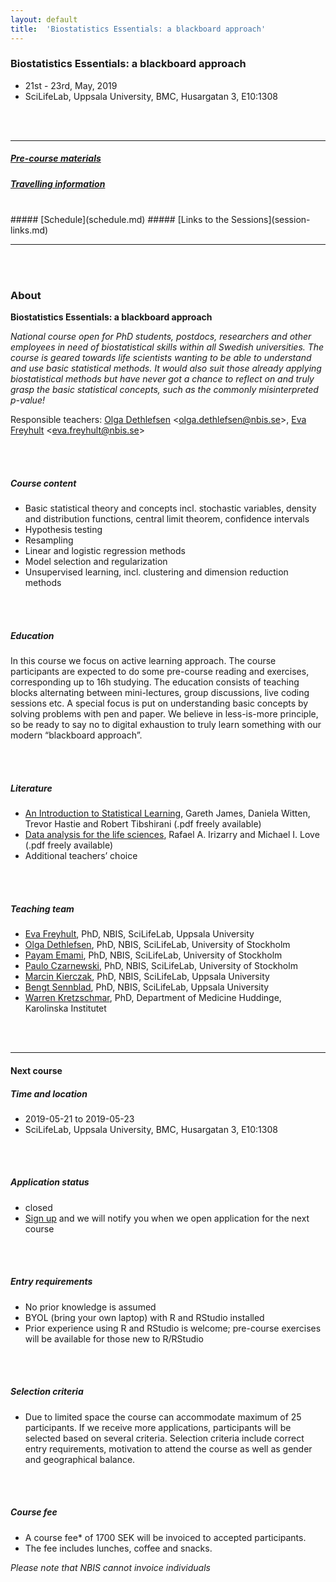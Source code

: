 ```yaml
---
layout: default
title:  'Biostatistics Essentials: a blackboard approach'
---
```


### Biostatistics Essentials: a blackboard approach
- 21st - 23rd, May, 2019
- SciLifeLab, Uppsala University, BMC, Husargatan 3, E10:1308

<br/><br/>

----------

##### [Pre-course materials](precourse.md)
##### [Travelling information](travel.md)
<br/>
##### [Schedule](schedule.md)
##### [Links to the Sessions](session-links.md)

----------

<br/><br/>

### About


**Biostatistics Essentials: a blackboard approach**

*National course open for PhD students, postdocs, researchers and other employees in need of biostatistical skills within all Swedish universities.  The course is geared towards life scientists wanting to be able to understand and use basic statistical methods. It would also suit those already applying biostatistical methods but have never got a chance to reflect on and truly grasp the basic statistical concepts, such as the commonly misinterpreted p-value!*

Responsible teachers:  [Olga Dethlefsen][olga] <<olga.dethlefsen@nbis.se>>, [Eva Freyhult][eva] <<eva.freyhult@nbis.se>>

<br/><br/>

##### Course content
- Basic statistical theory and concepts incl. stochastic variables, density and distribution functions, central limit theorem, confidence intervals
- Hypothesis testing
- Resampling
- Linear and logistic regression methods
- Model selection and regularization
- Unsupervised learning, incl. clustering and dimension reduction methods

<br/><br/>

##### Education
In this course we focus on active learning approach. The course participants are expected to do some pre-course reading and exercises, corresponding up to 16h studying. The education consists of teaching blocks alternating between mini-lectures, group discussions, live coding sessions etc. A special focus is put on understanding basic concepts by solving problems with pen and paper. We believe in less-is-more principle, so be ready to say no to digital exhaustion to truly learn something with our modern “blackboard approach”.

<br/><br/>

##### Literature
- [An Introduction to Statistical Learning][book-gj], Gareth James, Daniela Witten, Trevor Hastie and Robert Tibshirani (.pdf freely available)
- [Data analysis for the life sciences][book-rai], Rafael A. Irizarry and Michael I. Love (.pdf freely available)
- Additional teachers’ choice

<br/><br/>

##### Teaching team
- [Eva Freyhult][eva], PhD, NBIS, SciLifeLab, Uppsala University
- [Olga Dethlefsen][olga], PhD, NBIS, SciLifeLab, University of Stockholm
- [Payam Emami][payam], PhD, NBIS, SciLifeLab, University of Stockholm
- [Paulo Czarnewski][paulo], PhD, NBIS, SciLifeLab, University of Stockholm
- [Marcin Kierczak][marcin], PhD, NBIS, SciLifeLab, Uppsala University
- [Bengt Sennblad][bengt], PhD, NBIS, SciLifeLab, Uppsala University
- [Warren Kretzschmar][warren], PhD, Department of Medicine Huddinge, Karolinska Institutet

<br/><br/>

----------

#### Next course
##### Time and location
- 2019-05-21 to 2019-05-23
- SciLifeLab, Uppsala University, BMC, Husargatan 3, E10:1308

<br/><br/>

##### Application status
- closed
- [Sign up](https://forms.gle/9gATt9jkXKRJojPw7) and we will notify you when we open application for the next course

<br/><br/>

##### Entry requirements
- No prior knowledge is assumed
- BYOL (bring your own laptop) with R and RStudio installed
- Prior experience using R and RStudio is welcome; pre-course exercises will be available for those new to R/RStudio

<br/><br/>

##### Selection criteria
 - Due to limited space the course can accommodate maximum of 25 participants. If we receive more applications, participants will be selected based on several criteria. Selection criteria include correct entry requirements, motivation to attend the course as well as gender and geographical balance.

<br/><br/>

##### Course fee
- A course fee* of 1700 SEK will be invoiced to accepted participants.
- The fee includes lunches, coffee and snacks.

*Please note that NBIS cannot invoice individuals*

<br/><br/>

[eva]: https://nbis.se/about/staff/eva-freyhult/
[olga]: https://nbis.se/about/staff/olga-dethlefsen/
[payam]: https://nbis.se/about/staff/payam-emami/
[paulo]: https://nbis.se/about/staff/paulo-czarnewski/
[marcin]: https://nbis.se/about/staff/marcin-kierczak/
[bengt]: https://nbis.se/about/staff/bengt-sennblad/
[warren]: http://www.warrenwk.com

[book-gj]: https://www-bcf.usc.edu/~gareth/ISL/ISLR%20First%20Printing.pdf
[book-rai]: http://www.rwdc2.com/files/rafa.pdf
